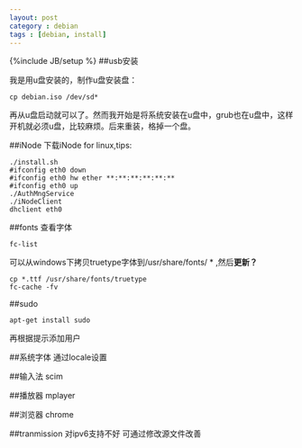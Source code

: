 ```yaml
---
layout: post
category : debian
tags : [debian, install]
---
```

{%include JB/setup %}
##usb安装

我是用u盘安装的，制作u盘安装盘：

    cp debian.iso /dev/sd*

再从u盘启动就可以了。然而我开始是将系统安装在u盘中，grub也在u盘中，这样开机就必须u盘，比较麻烦。后来重装，格掉一个盘。

##iNode
下载iNode for linux,tips:

    ./install.sh
    #ifconfig eth0 down
    #ifconfig eth0 hw ether **:**:**:**:**:**
    #ifconfig eth0 up
    ./AuthMngService
    ./iNodeClient
    dhclient eth0

##fonts 
查看字体
    
    fc-list

可以从windows下拷贝truetype字体到/usr/share/fonts/ * ,然后**更新？**

    cp *.ttf /usr/share/fonts/truetype
    fc-cache -fv

##sudo

    apt-get install sudo

再根据提示添加用户

##系统字体
通过locale设置

##输入法
scim

##播放器
mplayer

##浏览器
chrome

##tranmission
对ipv6支持不好
可通过修改源文件改善
    


